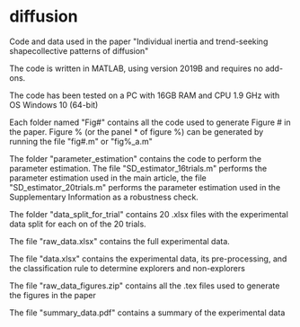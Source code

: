# diffusion
Code and data used in the paper "Individual inertia and trend-seeking shapecollective patterns of diffusion"

The code is written in MATLAB, using version 2019B and requires no add-ons. 

The code has been tested on a PC with 16GB RAM and CPU 1.9 GHz with OS Windows 10 (64-bit)

Each folder named "Fig#" contains all the code used to generate Figure # in the paper. Figure % (or the panel * of figure %) can be generated by running the file "fig#.m" or "fig%_a.m"

The folder "parameter_estimation" contains the code to perform the parameter estimation. The file "SD_estimator_16trials.m" performs the parameter estimation used in the main article, the file "SD_estimator_20trials.m" performs the parameter estimation used in the Supplementary Information as a robustness check. 

The folder "data_split_for_trial" contains 20 .xlsx files with the experimental data split for each on of the 20 trials.

The file "raw_data.xlsx" contains the full experimental data.

The file "data.xlsx" contains the experimental data, its pre-processing, and the classification rule to determine explorers and non-explorers

The file "raw_data_figures.zip" contains all the .tex files used to generate the figures in the paper

The file "summary_data.pdf" contains a summary of the experimental data
